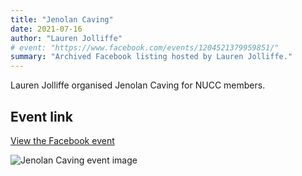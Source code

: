 ```yaml
---
title: "Jenolan Caving"
date: 2021-07-16
author: "Lauren Jolliffe"
# event: "https://www.facebook.com/events/1204521379959851/"
summary: "Archived Facebook listing hosted by Lauren Jolliffe."
---
```

Lauren Jolliffe organised Jenolan Caving for NUCC members.

## Event link

[View the Facebook event](https://www.facebook.com/events/1204521379959851/)

![Jenolan Caving event image](/trip/event-images/20210716_jenolan_caving.jpg)
